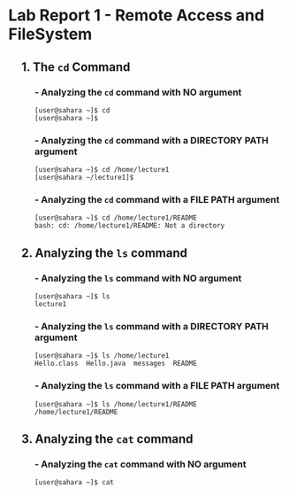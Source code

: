 # Lab Report 1 - Remote Access and FileSystem

<ul>
  
## 1. The `cd` Command

<ul>

### - Analyzing the `cd` command with **NO** argument

```
[user@sahara ~]$ cd
[user@sahara ~]$
```

### - Analyzing the `cd` command with a **DIRECTORY PATH** argument

``` 
[user@sahara ~]$ cd /home/lecture1
[user@sahara ~/lecture1]$ 
```

### - Analyzing the `cd` command with a **FILE PATH** argument

```
[user@sahara ~]$ cd /home/lecture1/README
bash: cd: /home/lecture1/README: Not a directory
```

</ul>

## 2. Analyzing the `ls` command

<ul>

### - Analyzing the `ls` command with **NO** argument

```
[user@sahara ~]$ ls
lecture1
```

### - Analyzing the `ls` command with a **DIRECTORY PATH** argument

```
[user@sahara ~]$ ls /home/lecture1
Hello.class  Hello.java  messages  README
```

###  - Analyzing the `ls` command with a **FILE PATH** argument

```
[user@sahara ~]$ ls /home/lecture1/README
/home/lecture1/README
```

</ul>

## 3. Analyzing the `cat` command

<ul>

### - Analyzing the `cat` command with **NO** argument


```
[user@sahara ~]$ cat

```

</ul></ul>



